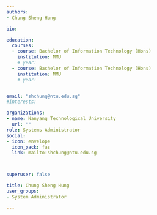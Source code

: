 ```yaml
---
authors:
- Chung Sheng Hung

bio: 

education:
  courses:
  - course: Bachelor of Information Technology (Hons)
    institution: MMU
    # year:
  - course: Bachelor of Information Technology (Hons)
    institution: MMU
    # year:


email: "shchung@ntu.edu.sg"
#interests:

organizations:
- name: Nanyang Technological University
  url: ""
role: Systems Administrator
social:
- icon: envelope
  icon_pack: fas
  link: mailto:shchung@ntu.edu.sg



superuser: false

title: Chung Sheng Hung
user_groups:
- System Administrator

---
```


